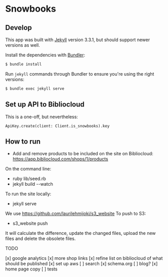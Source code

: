# Snowbooks

## Develop

This app was built with [Jekyll](http://jekyllrb.com/) version 3.3.1, but should support newer versions as well.

Install the dependencies with [Bundler](http://bundler.io/):

~~~bash
$ bundle install
~~~

Run `jekyll` commands through Bundler to ensure you're using the right versions:

~~~bash
$ bundle exec jekyll serve
~~~

## Set up API to Bibliocloud

This is a one-off, but nevertheless:

`ApiKey.create(client: Client.is_snowbooks).key`

## How to run

* Add and remove products to be included on the site on Bibliocloud:
https://app.bibliocloud.com/shops/1/products

On the command line:

* ruby lib/seed.rb
* jekyll build --watch

To run the site locally:
* jekyll serve

We use https://github.com/laurilehmijoki/s3_website
To push to S3:

* s3_website push

It will calculate the difference, update the changed files, upload the new files and delete the obsolete files.

TODO

[x] google analytics
[x] more shop links
[x] refine list on bibliocloud of what should be published
[x] set up aws
[ ] search
[x] schema.org
[ ] blog?
[x] home page copy
[ ] tests
